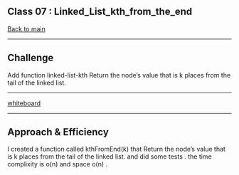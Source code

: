 ## Class 07 : Linked_List_kth_from_the_end

[Back to main](https://github.com/Raghdsmadi/data-structures-and-algorithms) 
******************************************
## Challenge

Add function linked-list-kth Return the node’s value that is k places from the tail of the linked list.


******************************************************

[whiteboard](./Capture.PNG)

***************************************************

## Approach & Efficiency

I created a function called kthFromEnd(k) that Return the node’s value that is k places from the tail of the linked list.
and did some tests . the time complixity is o(n) and space o(n) .